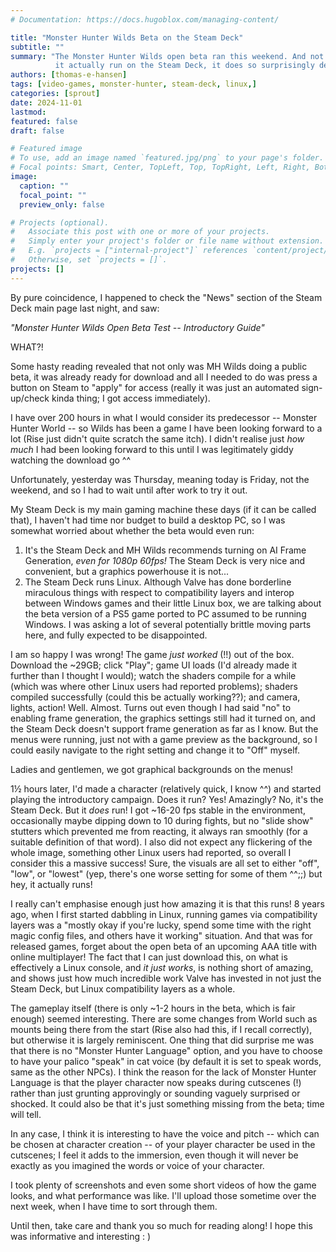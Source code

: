```yaml
---
# Documentation: https://docs.hugoblox.com/managing-content/

title: "Monster Hunter Wilds Beta on the Steam Deck"
subtitle: ""
summary: "The Monster Hunter Wilds open beta ran this weekend. And not only does
          it actually run on the Steam Deck, it does so surprisingly decently!"
authors: [thomas-e-hansen]
tags: [video-games, monster-hunter, steam-deck, linux,]
categories: [sprout]
date: 2024-11-01
lastmod:
featured: false
draft: false

# Featured image
# To use, add an image named `featured.jpg/png` to your page's folder.
# Focal points: Smart, Center, TopLeft, Top, TopRight, Left, Right, BottomLeft, Bottom, BottomRight.
image:
  caption: ""
  focal_point: ""
  preview_only: false

# Projects (optional).
#   Associate this post with one or more of your projects.
#   Simply enter your project's folder or file name without extension.
#   E.g. `projects = ["internal-project"]` references `content/project/deep-learning/index.md`.
#   Otherwise, set `projects = []`.
projects: []
---
```


By pure coincidence, I happened to check the "News" section of the Steam Deck
main page last night, and saw:

_"Monster Hunter Wilds Open Beta Test -- Introductory Guide"_

WHAT?!

Some hasty reading revealed that not only was MH Wilds doing a public beta, it
was already ready for download and all I needed to do was press a button on
Steam to "apply" for access (really it was just an automated sign-up/check kinda
thing; I got access immediately).

I have over 200 hours in what I would consider its predecessor -- Monster Hunter
World -- so Wilds has been a game I have been looking forward to a lot (Rise
just didn't quite scratch the same itch). I didn't realise just _how much_ I had
been looking forward to this until I was legitimately giddy watching the
download go  ^^

Unfortunately, yesterday was Thursday, meaning today is Friday, not the weekend,
and so I had to wait until after work to try it out.

My Steam Deck is my main gaming machine these days (if it can be called that), I
haven't had time nor budget to build a desktop PC, so I was somewhat worried
about whether the beta would even run:

1. It's the Steam Deck and MH Wilds recommends turning on AI Frame Generation,
   _even for 1080p 60fps!_ The Steam Deck is very nice and convenient, but a
   graphics powerhouse it is not...
2. The Steam Deck runs Linux. Although Valve has done borderline miraculous
   things with respect to compatibility layers and interop between Windows games
   and their little Linux box, we are talking about the beta version of a PS5
   game ported to PC assumed to be running Windows. I was asking a lot of
   several potentially brittle moving parts here, and fully expected to be
   disappointed.

I am so happy I was wrong! The game _just worked_ (!!) out of the box. Download
the ~29GB; click "Play"; game UI loads (I'd already made it further than I
thought I would); watch the shaders compile for a while (which was where
other Linux users had reported problems); shaders compiled successfully (could
this be actually working??); and camera, lights, action! Well. Almost. Turns out
even though I had said "no" to enabling frame generation, the graphics settings
still had it turned on, and the Steam Deck doesn't support frame generation as
far as I know. But the menus were running, just not with a game preview as the
background, so I could easily navigate to the right setting and change it to
"Off" myself.

Ladies and gentlemen, we got graphical backgrounds on the menus!

1½ hours later, I'd made a character (relatively quick, I know ^^) and started
playing the introductory campaign. Does it run? Yes! Amazingly? No, it's the
Steam Deck. But it _does_ run! I got ~16-20 fps stable in the environment,
occasionally maybe dipping down to 10 during fights, but no "slide show"
stutters which prevented me from reacting, it always ran smoothly (for a
suitable definition of that word). I also did not expect any flickering of the
whole image, something other Linux users had reported, so overall I consider
this a massive success! Sure, the visuals are all set to either "off", "low", or
"lowest" (yep, there's one worse setting for some of them ^^;;) but hey, it
actually runs!

I really can't emphasise enough just how amazing it is that this runs! 8 years
ago, when I first started dabbling in Linux, running games via compatibility
layers was a "mostly okay if you're lucky, spend some time with the right magic
config files, and others have it working" situation. And that was for released
games, forget about the open beta of an upcoming AAA title with online
multiplayer! The fact that I can just download this, on what is effectively a
Linux console, and _it just works_, is nothing short of amazing, and shows just
how much incredible work Valve has invested in not just the Steam Deck, but
Linux compatibility layers as a whole.

The gameplay itself (there is only ~1-2 hours in the beta, which is fair enough)
seemed interesting. There are some changes from World such as mounts being there
from the start (Rise also had this, if I recall correctly), but otherwise it is
largely reminiscent. One thing that did surprise me was that there is no
"Monster Hunter Language" option, and you have to choose to have your palico
"speak" in cat voice (by default it is set to speak words, same as the other
NPCs). I think the reason for the lack of Monster Hunter Language is that the
player character now speaks during cutscenes (!) rather than just grunting
approvingly or sounding vaguely surprised or shocked. It could also be that it's
just something missing from the beta; time will tell.

In any case, I think it is interesting to have the voice and pitch -- which can
be chosen at character creation -- of your player character be used in the
cutscenes; I feel it adds to the immersion, even though it will never be exactly
as you imagined the words or voice of your character.

I took plenty of screenshots and even some short videos of how the game looks,
and what performance was like. I'll upload those sometime over the next week,
when I have time to sort through them.

Until then, take care and thank you so much for reading along! I hope this was
informative and interesting  : )

